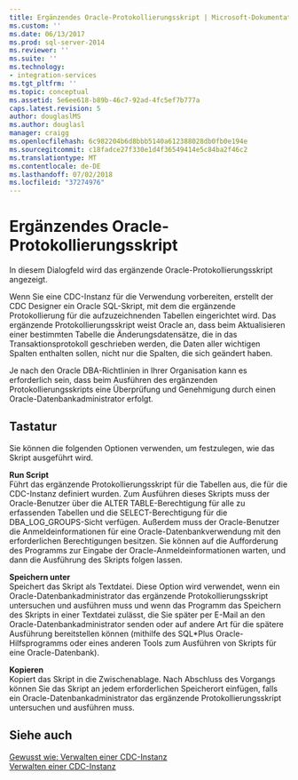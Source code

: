 ```yaml
---
title: Ergänzendes Oracle-Protokollierungsskript | Microsoft-Dokumentation
ms.custom: ''
ms.date: 06/13/2017
ms.prod: sql-server-2014
ms.reviewer: ''
ms.suite: ''
ms.technology:
- integration-services
ms.tgt_pltfrm: ''
ms.topic: conceptual
ms.assetid: 5e6ee618-b89b-46c7-92ad-4fc5ef7b777a
caps.latest.revision: 5
author: douglaslMS
ms.author: douglasl
manager: craigg
ms.openlocfilehash: 6c982204b6d8bbb5140a612388028db0fb0e194e
ms.sourcegitcommit: c18fadce27f330e1d4f36549414e5c84ba2f46c2
ms.translationtype: MT
ms.contentlocale: de-DE
ms.lasthandoff: 07/02/2018
ms.locfileid: "37274976"
---
```

# <a name="oracle-supplemental-logging-script"></a>Ergänzendes Oracle-Protokollierungsskript
  In diesem Dialogfeld wird das ergänzende Oracle-Protokollierungsskript angezeigt.  
  
 Wenn Sie eine CDC-Instanz für die Verwendung vorbereiten, erstellt der CDC Designer ein Oracle SQL-Skript, mit dem die ergänzende Protokollierung für die aufzuzeichnenden Tabellen eingerichtet wird. Das ergänzende Protokollierungsskript weist Oracle an, dass beim Aktualisieren einer bestimmten Tabelle die Änderungsdatensätze, die in das Transaktionsprotokoll geschrieben werden, die Daten aller wichtigen Spalten enthalten sollen, nicht nur die Spalten, die sich geändert haben.  
  
 Je nach den Oracle DBA-Richtlinien in Ihrer Organisation kann es erforderlich sein, dass beim Ausführen des ergänzenden Protokollierungsskripts eine Überprüfung und Genehmigung durch einen Oracle-Datenbankadministrator erfolgt.  
  
## <a name="options"></a>Tastatur  
 Sie können die folgenden Optionen verwenden, um festzulegen, wie das Skript ausgeführt wird.  
  
 **Run Script**  
 Führt das ergänzende Protokollierungsskript für die Tabellen aus, die für die CDC-Instanz definiert wurden. Zum Ausführen dieses Skripts muss der Oracle-Benutzer über die ALTER TABLE-Berechtigung für alle zu erfassenden Tabellen und die SELECT-Berechtigung für die DBA_LOG_GROUPS-Sicht verfügen. Außerdem muss der Oracle-Benutzer die Anmeldeinformationen für eine Oracle-Datenbankverwendung mit den erforderlichen Berechtigungen besitzen. Sie können auf die Aufforderung des Programms zur Eingabe der Oracle-Anmeldeinformationen warten, und dann die Ausführung des Skripts folgen lassen.  
  
 **Speichern unter**  
 Speichert das Skript als Textdatei. Diese Option wird verwendet, wenn ein Oracle-Datenbankadministrator das ergänzende Protokollierungsskript untersuchen und ausführen muss und wenn das Programm das Speichern des Skripts in einer Textdatei zulässt, die Sie später per E-Mail an den Oracle-Datenbankadministrator senden oder auf andere Art für die spätere Ausführung bereitstellen können (mithilfe des SQL*Plus Oracle-Hilfsprogramms oder eines anderen Tools zum Ausführen von Skripts für eine Oracle-Datenbank).  
  
 **Kopieren**  
 Kopiert das Skript in die Zwischenablage. Nach Abschluss des Vorgangs können Sie das Skript an jedem erforderlichen Speicherort einfügen, falls ein Oracle-Datenbankadministrator das ergänzende Protokollierungsskript untersuchen und ausführen muss.  
  
## <a name="see-also"></a>Siehe auch  
 [Gewusst wie: Verwalten einer CDC-Instanz](manage-a-cdc-instance.md)   
 [Verwalten einer CDC-Instanz](manage-a-cdc-instance.md)  
  
  

